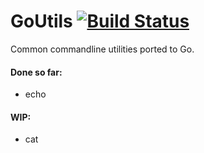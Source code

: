 # GoUtils [![Build Status](https://travis-ci.org/RyanBreaker/GoUtils.svg?branch=master)](https://travis-ci.org/RyanBreaker/GoUtils)
Common commandline utilities ported to Go.

#### Done so far:
* echo

#### WIP:
* cat
